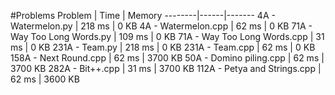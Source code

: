 #Problems
Problem | Time | Memory
--------|------|-------
4A - Watermelon.py | 218 ms | 0 KB
4A - Watermelon.cpp | 62 ms | 0 KB
71A - Way Too Long Words.py | 109 ms | 0 KB
71A - Way Too Long Words.cpp | 31 ms | 0 KB
231A - Team.py | 218 ms | 0 KB
231A - Team.cpp | 62 ms | 0 KB
158A - Next Round.cpp | 62 ms | 3700 KB
50A - Domino piling.cpp | 62 ms | 3700 KB
282A - Bit++.cpp | 31 ms | 3700 KB
112A - Petya and Strings.cpp | 62 ms | 3600 KB
